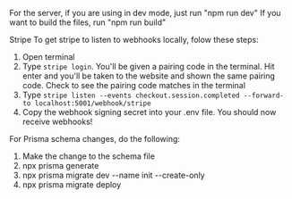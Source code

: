 For the server, if you are using in dev mode, just run "npm run dev"
If you want to build the files, run "npm run build"

Stripe
To get stripe to listen to webhooks locally, folow these steps:
1) Open terminal
2) Type `stripe login`. You'll be given a pairing code in the terminal. Hit enter and you'll be taken to the website and shown the same pairing code. Check to see the pairing code matches in the terminal
3) Type `stripe listen --events checkout.session.completed --forward-to localhost:5001/webhook/stripe`
4) Copy the webhook signing secret into your .env file. You should now receive webhooks!

For Prisma schema changes, do the following:
1) Make the change to the schema file
2) npx prisma generate
3) npx prisma migrate dev --name init --create-only
4) npx prisma migrate deploy